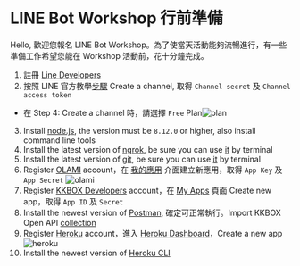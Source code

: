 # LINE Bot Workshop 行前準備
Hello, 歡迎您報名 LINE Bot Workshop。為了使當天活動能夠流暢進行，有一些準備工作希望您能在 Workshop 活動前，花十分鐘完成。
1. 註冊 [Line Developers](https://developers.line.me/console/register/messaging-api/provider/)
2. 按照 LINE 官方教學[步驟](https://developers.line.me/en/docs/messaging-api/getting-started/) Create a channel, 取得 `Channel secret` 及 `Channel access token`
- 在 Step 4: Create a channel 時，請選擇 `Free` Plan![plan](https://imgur.com/hBrSEds.png)
3. Install [node.js](https://nodejs.org/en/), the version must be `8.12.0` or higher, also install command line tools
4. Install the latest version of [ngrok](https://ngrok.com/download), be sure you can use [it](https://ngrok.com/product) by terminal
5. Install the latest version of [git](https://git-scm.com/), be sure you can use [it](https://git-scm.com/docs/git-init) by terminal
6. Register [OLAMI](https://tw.olami.ai/) account，在 [我的應用](https://tw.olami.ai/open/website/applicationmanage/application_show) 介面建立新應用，取得 `App Key` 及 `App Secret` ![olami](https://imgur.com/W3UDnIf.png) 
7. Register [KKBOX Developers](https://developer.kkbox.com) account，在 [My Apps](https://developer.kkbox.com/#/app) 頁面 Create new app，取得 `App ID` 及 `Secret`
8. Install the newest version of [Postman](https://www.getpostman.com/), 確定可正常執行。Import KKBOX Open API [collection](https://www.getpostman.com/collections/985596e582e005b59df8)
9. Register [Heroku](https://www.heroku.com/) account，進入 [Heroku Dashboard](https://dashboard.heroku.com/apps)，Create a new app ![heroku](https://imgur.com/q2wXN8O.png)
10. Install the newest version of [Heroku CLI](https://devcenter.heroku.com/articles/heroku-cli)

